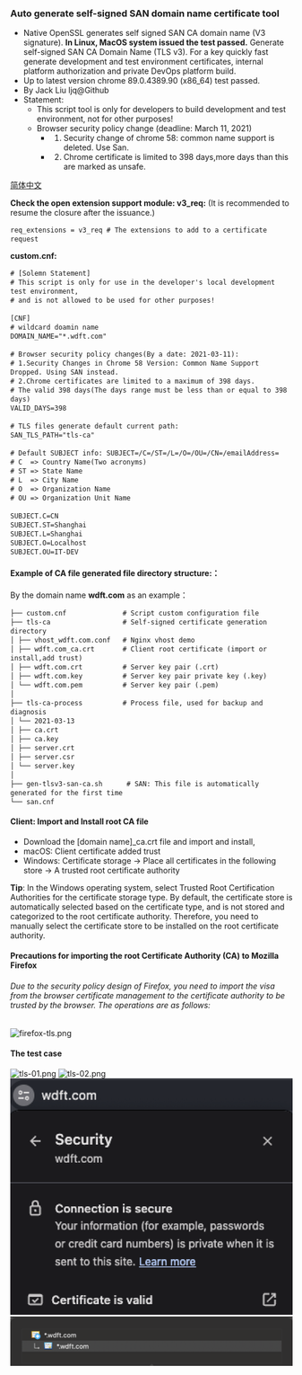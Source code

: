 ### Auto generate self-signed SAN domain name certificate tool

* Native OpenSSL generates self signed SAN CA domain name (V3 signature).
  **In Linux, MacOS system issued the test passed.**
  Generate self-signed SAN CA Domain Name (TLS v3). For a key quickly fast generate development and test environment certificates, internal platform authorization and private DevOps platform build.
* Up to latest version chrome 89.0.4389.90 (x86_64) test passed.
* By Jack Liu ljq@Github
* Statement:
    - This script tool is only for developers to build development and test environment, not for other purposes!
    - Browser security policy change (deadline: March 11, 2021)
        * 1. Security change of chrome 58: common name support is deleted. Use San.
        * 2. Chrome certificate is limited to 398 days,more days than this are marked as unsafe.

[简体中文](https://github.com/ljq/gen-tlsv3-san-ca/blob/main/README_CN.md)

**Check the open extension support module: v3_req:**
(It is recommended to resume the closure after the issuance.)
```
req_extensions = v3_req # The extensions to add to a certificate request
```

**custom.cnf:**
```
# [Solemn Statement]
# This script is only for use in the developer's local development test environment, 
# and is not allowed to be used for other purposes!

[CNF]
# wildcard doamin name
DOMAIN_NAME="*.wdft.com" 

# Browser security policy changes(By a date: 2021-03-11):
# 1.Security Changes in Chrome 58 Version: Common Name Support Dropped. Using SAN instead.
# 2.Chrome certificates are limited to a maximum of 398 days.
# The valid 398 days(The days range must be less than or equal to 398 days)
VALID_DAYS=398

# TLS files generate default current path:
SAN_TLS_PATH="tls-ca"

# Default SUBJECT info: SUBJECT=/C=/ST=/L=/O=/OU=/CN=/emailAddress=
# C  => Country Name(Two acronyms)
# ST => State Name
# L  => City Name
# O  => Organization Name
# OU => Organization Unit Name

SUBJECT.C=CN
SUBJECT.ST=Shanghai
SUBJECT.L=Shanghai
SUBJECT.O=Localhost
SUBJECT.OU=IT-DEV

```

#### Example of CA file generated file directory structure:：

By the domain name **wdft.com** as an example：

```
├── custom.cnf              # Script custom configuration file
├── tls-ca                  # Self-signed certificate generation directory
│ ├── vhost_wdft.com.conf   # Nginx vhost demo
│ ├── wdft.com_ca.crt       # Client root certificate (import or install,add trust)
│ ├── wdft.com.crt          # Server key pair (.crt)
│ ├── wdft.com.key          # Server key pair private key (.key)
│ └── wdft.com.pem          # Server key pair (.pem)
│
├── tls-ca-process          # Process file, used for backup and diagnosis
│ └── 2021-03-13
│ ├── ca.crt
│ ├── ca.key
│ ├── server.crt
│ ├── server.csr
│ └── server.key
│
├── gen-tlsv3-san-ca.sh      # SAN: This file is automatically generated for the first time
└── san.cnf
```

#### Client: Import and Install root CA file
* Download the [domain name]_ca.crt file and import and install,
* macOS: Client certificate added trust
* Windows: Certificate storage -> Place all certificates in the following store -> A trusted root certificate authority

**Tip**: 
In the Windows operating system, select Trusted Root Certification Authorities for the certificate storage type. By default, the certificate store is automatically selected based on the certificate type, and is not stored and categorized to the root certificate authority. Therefore, you need to manually select the certificate store to be installed on the root certificate authority.

#### Precautions for importing the root Certificate Authority (CA) to Mozilla Firefox

###### Due to the security policy design of Firefox, you need to import the visa from the browser certificate management to the certificate authority to be trusted by the browser. The operations are as follows:
![firefox-tls.png](https://github.com/ljq/gen-tlsv3-san-ca/blob/main/images/firefox-tls.png)

#### The test case

![tls-01.png](https://github.com/ljq/gen-tlsv3-san-ca/blob/main/images/tls-01.png)
![tls-02.png](https://github.com/ljq/gen-tlsv3-san-ca/blob/main/images/tls-02.png)
![tls-03.png](https://github.com/ljq/gen-tlsv3-san-ca/blob/main/images/tls-03.png)
![tls-04.png](https://github.com/ljq/gen-tlsv3-san-ca/blob/main/images/tls-04.png)
